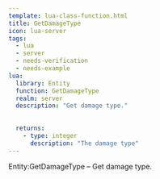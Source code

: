 ```yaml
---
template: lua-class-function.html
title: GetDamageType
icon: lua-server
tags:
  - lua
  - server
  - needs-verification
  - needs-example
lua:
  library: Entity
  function: GetDamageType
  realm: server
  description: "Get damage type."
  
  
  returns:
    - type: integer
      description: "The damage type"
---
```


<div class="lua__search__keywords">
Entity:GetDamageType &#x2013; Get damage type.
</div>
